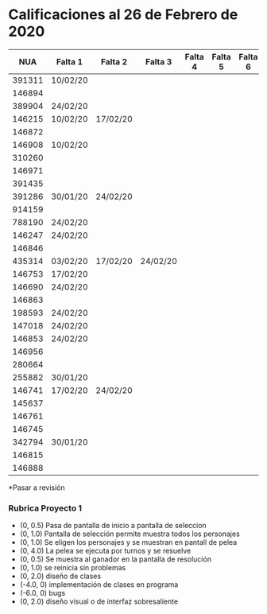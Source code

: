 # Calificaciones al 26 de Febrero de 2020

| NUA                | Falta 1  | Falta 2  | Falta 3  | Falta 4 | Falta 5 | Falta 6 | P1  |
|--------------------|----------|----------|----------|---------|---------|---------|-----|
| 391311             | 10/02/20 |          |          |         |         |         | 7.5 |
| 146894             |          |          |          |         |         |         | 0   |
| 389904             | 24/02/20 |          |          |         |         |         | 0   |
| 146215             | 10/02/20 | 17/02/20 |          |         |         |         | 9   |
| 146872             |          |          |          |         |         |         | 2   |
| 146908             | 10/02/20 |          |          |         |         |         | 7   |
| 310260             |          |          |          |         |         |         | 9.5 |
| 146971             |          |          |          |         |         |         | 0   |
| 391435             |          |          |          |         |         |         | 2.5 |
| 391286             | 30/01/20 | 24/02/20 |          |         |         |         | 0   |
| 914159             |          |          |          |         |         |         | 9.5 |
| 788190             | 24/02/20 |          |          |         |         |         | 3.5 |
| 146247             | 24/02/20 |          |          |         |         |         | 0   |
| 146846             |          |          |          |         |         |         | 6.5 |
| 435314             | 03/02/20 | 17/02/20 | 24/02/20 |         |         |         | 0   |
| 146753             | 17/02/20 |          |          |         |         |         | 8   |
| 146690             | 24/02/20 |          |          |         |         |         | 7.5 |
| 146863             |          |          |          |         |         |         | 0   |
| 198593             | 24/02/20 |          |          |         |         |         | 7   |
| 147018             | 24/02/20 |          |          |         |         |         | 6.5 |
| 146853             | 24/02/20 |          |          |         |         |         | 0   |
| 146956             |          |          |          |         |         |         | 8.5 |
| 280664             |          |          |          |         |         |         | 10  |
| 255882             | 30/01/20 |          |          |         |         |         | 4   |
| 146741             | 17/02/20 | 24/02/20 |          |         |         |         | 0   |
| 145637             |          |          |          |         |         |         | 9   |
| 146761             |          |          |          |         |         |         | *   |
| 146745             |          |          |          |         |         |         | 8.5 |
| 342794             | 30/01/20 |          |          |         |         |         | 6   |
| 146815             |          |          |          |         |         |         | 4   |
| 146888             |          |          |          |         |         |         | 7   |
 *Pasar a revisión 


### Rubrica Proyecto 1
+ (0, 0.5) Pasa de pantalla de inicio a pantalla de seleccion 
+ (0, 1.0) Pantalla de selección permite muestra todos los personajes
+ (0, 1.0) Se eligen los personajes y se muestran en pantall de pelea
+ (0, 4.0) La pelea se ejecuta por turnos y se resuelve
+ (0, 0.5) Se muestra al ganador en la pantalla de resolución
+ (0, 1.0) se reinicia sin problemas
+ (0, 2.0) diseño de clases
+ (-4.0, 0) implementación de clases en programa
+ (-6.0, 0) bugs
+ (0, 2.0) diseño visual o de interfaz sobresaliente 
